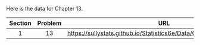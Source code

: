 Here is the data for Chapter 13. 

|Section|Problem|URL|
|:---:|:---:|:---:|
|1|13|<a>https://sullystats.github.io/Statistics6e/Data/Chapter13/13_1_13.csv</a><br/>|

